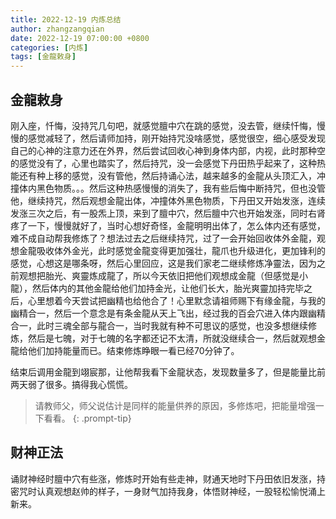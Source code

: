 ```yaml
---
title: 2022-12-19 内炼总结
author: zhangzangqian
date: 2022-12-19 07:00:00 +0800
categories: [内炼]
tags: [金龍敕身]
---
```


## 金龍敕身

刚入座，忏悔，没持咒几句吧，就感觉膻中穴在跳的感觉，没去管，继续忏悔，慢慢的感觉减轻了，然后请师加持，刚开始持咒没啥感觉，感觉很空，细心感受发现自己的心神的注意力还在外界，然后尝试回收心神到身体内部，内视，此时那种空的感觉没有了，心里也踏实了，然后持咒，没一会感觉下丹田热乎起来了，这种热能还有种上移的感觉，没有管他，然后持诵心法，越来越多的金龍从头顶汇入，冲撞体内黑色物质。。。然后这种热感慢慢的消失了，我有些后悔中断持咒，但也没管他，继续持咒，然后观想金龍出体，冲撞体外黑色物质，下丹田又开始发涨，连续发涨三次之后，有一股炁上顶，来到了膻中穴，然后膻中穴也开始发涨，同时右肾疼了一下，慢慢就好了，当时心想好奇怪，金龍明明出体了，怎么体内还有感觉，难不成自动帮我修炼了？想法过去之后继续持咒，过了一会开始回收体外金龍，观想金龍吸收体外金光，此时感觉金龍变得更加强壮，龍爪也升级进化，更加锋利的感觉，心想这是哪条呀，然后心里回应，这是我们家老二继续修炼净靈法，因为之前观想把胎光、爽靈炼成龍了，所以今天依旧把他们观想成金龍（但感觉是小龍），然后体内的其他金龍给他们加持金光，让他们长大，胎光爽靈加持完毕之后，心里想着今天尝试把幽精也给他合了！心里默念请祖师赐下有缘金龍，与我的幽精合一，然后一个意念是有条金龍从天上飞出，经过我的百会穴进入体内跟幽精合一，此时三魂全部与龍合一，当时我就有种不可思议的感觉，也没多想继续修炼，然后是七魄，对于七魄的名字都还记不太清，所就没继续合一，然后就观想金龍给他们加持能量而已。结束修炼睁眼一看已经70分钟了。

结束后调用金龍到翊宸那，让他帮我看下金龍状态，发现数量多了，但是能量比前两天弱了很多。搞得我心慌慌。

> 请教师父，师父说估计是同样的能量供养的原因，多修炼吧，把能量增强一下看看。
{: .prompt-tip}

## 财神正法

诵财神经时膻中穴有些涨，修炼时开始有些走神，财通天地时下丹田依旧发涨，持密咒时认真观想赵帅的样子，一身财气加持我身，体悟财神经，一股轻松愉悦涌上新来。